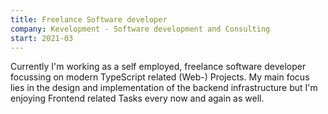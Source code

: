 ```yaml
---
title: Freelance Software developer
company: Kevelopment - Software development and Consulting
start: 2021-03
---
```


Currently I'm working as a self employed, freelance software developer focussing on modern TypeScript related (Web-) Projects.
My main focus lies in the design and implementation of the backend infrastructure but I'm enjoying Frontend related Tasks every now and again as well.
